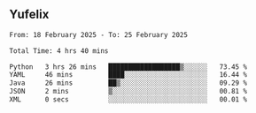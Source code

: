 ## Yufelix

<!--START_SECTION:waka-->

```txt
From: 18 February 2025 - To: 25 February 2025

Total Time: 4 hrs 40 mins

Python   3 hrs 26 mins   ██████████████████▒░░░░░░   73.45 %
YAML     46 mins         ████░░░░░░░░░░░░░░░░░░░░░   16.44 %
Java     26 mins         ██▒░░░░░░░░░░░░░░░░░░░░░░   09.29 %
JSON     2 mins          ▒░░░░░░░░░░░░░░░░░░░░░░░░   00.81 %
XML      0 secs          ░░░░░░░░░░░░░░░░░░░░░░░░░   00.01 %
```

<!--END_SECTION:waka-->

